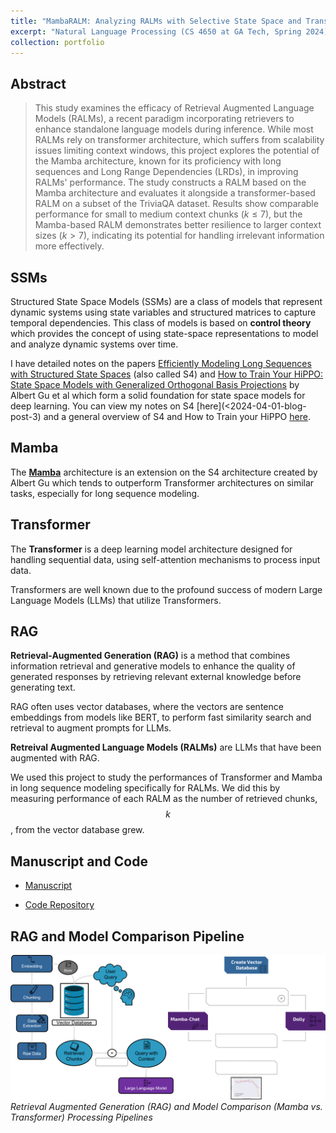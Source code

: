 ```yaml
---
title: "MambaRALM: Analyzing RALMs with Selective State Space and Transformer Based Architectures for Long Sequence Modeling"
excerpt: "Natural Language Processing (CS 4650 at GA Tech, Spring 2024) course project."
collection: portfolio
---
```


## Abstract

>This study examines the efficacy of Retrieval Augmented Language Models (RALMs), a recent paradigm incorporating retrievers to enhance standalone language models during inference. While most RALMs rely on transformer architecture, which suffers from scalability issues limiting context windows, this project explores the potential of the Mamba architecture, known for its proficiency with long sequences and Long Range Dependencies (LRDs), in improving RALMs' performance. The study constructs a RALM based on the Mamba architecture and evaluates it alongside a transformer-based RALM on a subset of the TriviaQA dataset. Results show comparable performance for small to medium context chunks ($k \leq 7$), but the Mamba-based RALM demonstrates better resilience to larger context sizes ($k > 7$), indicating its potential for handling irrelevant information more effectively.

## SSMs

Structured State Space Models (SSMs) are a class of models that represent dynamic systems using state variables and structured matrices to capture temporal dependencies. This class of models is based on **control theory** which provides the concept of using state-space representations to model and analyze dynamic systems over time.

I have detailed notes on the papers [Efficiently Modeling Long Sequences with Structured State Spaces](https://arxiv.org/abs/2111.00396) (also called S4) and [How to Train Your HiPPO: State Space Models with Generalized Orthogonal Basis Projections](https://arxiv.org/abs/2206.12037) by Albert Gu et al which form a solid foundation for state space models for deep learning. You can view my notes on S4 [here](<2024-04-01-blog-post-3) and a general overview of S4 and How to Train your HiPPO [here](2024-04-01-blog-post-2).

## Mamba

The [**Mamba**](https://arxiv.org/abs/2206.12037) architecture is an extension on the S4 architecture created by Albert Gu which tends to outperform Transformer architectures on similar tasks, especially for long sequence modeling.

## Transformer

The **Transformer** is a deep learning model architecture designed for handling sequential data, using self-attention mechanisms to process input data.

Transformers are well known due to the profound success of modern Large Language Models (LLMs) that utilize Transformers.

## RAG

**Retrieval-Augmented Generation (RAG)** is a method that combines information retrieval and generative models to enhance the quality of generated responses by retrieving relevant external knowledge before generating text.

RAG often uses vector databases, where the vectors are sentence embeddings from models like BERT, to perform fast similarity search and retrieval to augment prompts for LLMs.

**Retreival Augmented Language Models (RALMs)** are LLMs that have been augmented with RAG.

We used this project to study the performances of Transformer and Mamba in long sequence modeling specifically for RALMs. We did this by measuring performance of each RALM as the number of retrieved chunks, $$k$$, from the vector database grew.

## Manuscript and Code

- [Manuscript](https://github.com/abarton51/MambaRALM/blob/main/MambaRALM.pdf)

- [Code Repository](https://github.com/abarton51/MambaRALM)

## RAG and Model Comparison Pipeline

![](/images/mamba_ralm_fig.png)
_Retrieval Augmented Generation (RAG) and Model Comparison (Mamba vs. Transformer) Processing Pipelines_

